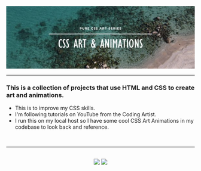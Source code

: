 <div align="center">
    <img src="images/readmeBanner.jpg">
</div>

---

### This is a collection of projects that use HTML and CSS to create art and animations.
- This is to improve my CSS skills.
- I'm following tutorials on YouTube from the Coding Artist.
- I run this on my local host so I have some cool CSS Art Animations in my codebase to look back and reference.

</br>

---

</br>

<div align="center">
    <img height="150" src="https://media1.giphy.com/media/v1.Y2lkPTc5MGI3NjExMHE0dmt6MjlkYnZkZm10eWN2NzZ3ejlxeGc1MDlzeWMwNXJiazB5ZSZlcD12MV9pbnRlcm5hbF9naWZfYnlfaWQmY3Q9Zw/rYEAkYihZsyWs/giphy.gif">
    <img height="150" src="https://media.giphy.com/media/v1.Y2lkPTc5MGI3NjExczUzcDVrOG5tOWg4MXB6aG1neG1saWc2ZHh4ZzZzeGF3bDA2cTd4ZyZlcD12MV9pbnRlcm5hbF9naWZfYnlfaWQmY3Q9Zw/WSyz8TouS9jfW/giphy.gif">
</div>